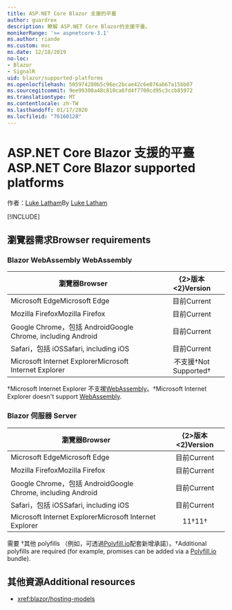 ```yaml
---
title: ASP.NET Core Blazor 支援的平臺
author: guardrex
description: 瞭解 ASP.NET Core Blazor的支援平臺。
monikerRange: '>= aspnetcore-3.1'
ms.author: riande
ms.custom: mvc
ms.date: 12/18/2019
no-loc:
- Blazor
- SignalR
uid: blazor/supported-platforms
ms.openlocfilehash: 505974280b5c96ec2bcae42c6e076ab67a15bb07
ms.sourcegitcommit: 9ee99300a48c810ca6fd4f7700cd95c3ccb85972
ms.translationtype: MT
ms.contentlocale: zh-TW
ms.lasthandoff: 01/17/2020
ms.locfileid: "76160128"
---
```

# <a name="aspnet-core-opno-locblazor-supported-platforms"></a><span data-ttu-id="45ec1-103">ASP.NET Core Blazor 支援的平臺</span><span class="sxs-lookup"><span data-stu-id="45ec1-103">ASP.NET Core Blazor supported platforms</span></span>

<span data-ttu-id="45ec1-104">作者：[Luke Latham](https://github.com/guardrex)</span><span class="sxs-lookup"><span data-stu-id="45ec1-104">By [Luke Latham](https://github.com/guardrex)</span></span>

[!INCLUDE[](~/includes/blazorwasm-preview-notice.md)]

## <a name="browser-requirements"></a><span data-ttu-id="45ec1-105">瀏覽器需求</span><span class="sxs-lookup"><span data-stu-id="45ec1-105">Browser requirements</span></span>

### <a name="opno-locblazor-webassembly"></a>Blazor<span data-ttu-id="45ec1-106"> WebAssembly</span><span class="sxs-lookup"><span data-stu-id="45ec1-106"> WebAssembly</span></span>

| <span data-ttu-id="45ec1-107">瀏覽器</span><span class="sxs-lookup"><span data-stu-id="45ec1-107">Browser</span></span>                          | <span data-ttu-id="45ec1-108">{2&gt;版本&lt;2}</span><span class="sxs-lookup"><span data-stu-id="45ec1-108">Version</span></span>               |
| -------------------------------- | :-------------------: |
| <span data-ttu-id="45ec1-109">Microsoft Edge</span><span class="sxs-lookup"><span data-stu-id="45ec1-109">Microsoft Edge</span></span>                   | <span data-ttu-id="45ec1-110">目前</span><span class="sxs-lookup"><span data-stu-id="45ec1-110">Current</span></span>               |
| <span data-ttu-id="45ec1-111">Mozilla Firefox</span><span class="sxs-lookup"><span data-stu-id="45ec1-111">Mozilla Firefox</span></span>                  | <span data-ttu-id="45ec1-112">目前</span><span class="sxs-lookup"><span data-stu-id="45ec1-112">Current</span></span>               |
| <span data-ttu-id="45ec1-113">Google Chrome，包括 Android</span><span class="sxs-lookup"><span data-stu-id="45ec1-113">Google Chrome, including Android</span></span> | <span data-ttu-id="45ec1-114">目前</span><span class="sxs-lookup"><span data-stu-id="45ec1-114">Current</span></span>               |
| <span data-ttu-id="45ec1-115">Safari，包括 iOS</span><span class="sxs-lookup"><span data-stu-id="45ec1-115">Safari, including iOS</span></span>            | <span data-ttu-id="45ec1-116">目前</span><span class="sxs-lookup"><span data-stu-id="45ec1-116">Current</span></span>               |
| <span data-ttu-id="45ec1-117">Microsoft Internet Explorer</span><span class="sxs-lookup"><span data-stu-id="45ec1-117">Microsoft Internet Explorer</span></span>      | <span data-ttu-id="45ec1-118">不支援&dagger;</span><span class="sxs-lookup"><span data-stu-id="45ec1-118">Not Supported&dagger;</span></span> |

<span data-ttu-id="45ec1-119">&dagger;Microsoft Internet Explorer 不支援[WebAssembly](https://webassembly.org)。</span><span class="sxs-lookup"><span data-stu-id="45ec1-119">&dagger;Microsoft Internet Explorer doesn't support [WebAssembly](https://webassembly.org).</span></span>

### <a name="opno-locblazor-server"></a>Blazor<span data-ttu-id="45ec1-120"> 伺服器</span><span class="sxs-lookup"><span data-stu-id="45ec1-120"> Server</span></span>

| <span data-ttu-id="45ec1-121">瀏覽器</span><span class="sxs-lookup"><span data-stu-id="45ec1-121">Browser</span></span>                          | <span data-ttu-id="45ec1-122">{2&gt;版本&lt;2}</span><span class="sxs-lookup"><span data-stu-id="45ec1-122">Version</span></span>    |
| -------------------------------- | :--------: |
| <span data-ttu-id="45ec1-123">Microsoft Edge</span><span class="sxs-lookup"><span data-stu-id="45ec1-123">Microsoft Edge</span></span>                   | <span data-ttu-id="45ec1-124">目前</span><span class="sxs-lookup"><span data-stu-id="45ec1-124">Current</span></span>    |
| <span data-ttu-id="45ec1-125">Mozilla Firefox</span><span class="sxs-lookup"><span data-stu-id="45ec1-125">Mozilla Firefox</span></span>                  | <span data-ttu-id="45ec1-126">目前</span><span class="sxs-lookup"><span data-stu-id="45ec1-126">Current</span></span>    |
| <span data-ttu-id="45ec1-127">Google Chrome，包括 Android</span><span class="sxs-lookup"><span data-stu-id="45ec1-127">Google Chrome, including Android</span></span> | <span data-ttu-id="45ec1-128">目前</span><span class="sxs-lookup"><span data-stu-id="45ec1-128">Current</span></span>    |
| <span data-ttu-id="45ec1-129">Safari，包括 iOS</span><span class="sxs-lookup"><span data-stu-id="45ec1-129">Safari, including iOS</span></span>            | <span data-ttu-id="45ec1-130">目前</span><span class="sxs-lookup"><span data-stu-id="45ec1-130">Current</span></span>    |
| <span data-ttu-id="45ec1-131">Microsoft Internet Explorer</span><span class="sxs-lookup"><span data-stu-id="45ec1-131">Microsoft Internet Explorer</span></span>      | <span data-ttu-id="45ec1-132">11&dagger;</span><span class="sxs-lookup"><span data-stu-id="45ec1-132">11&dagger;</span></span> |

<span data-ttu-id="45ec1-133">需要 &dagger;其他 polyfills （例如，可透過[Polyfill.io](https://polyfill.io/v3/)配套新增承諾）。</span><span class="sxs-lookup"><span data-stu-id="45ec1-133">&dagger;Additional polyfills are required (for example, promises can be added via a [Polyfill.io](https://polyfill.io/v3/) bundle).</span></span>

## <a name="additional-resources"></a><span data-ttu-id="45ec1-134">其他資源</span><span class="sxs-lookup"><span data-stu-id="45ec1-134">Additional resources</span></span>

* <xref:blazor/hosting-models>

